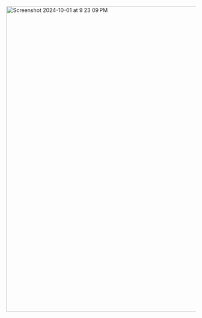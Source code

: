 <img width="812" alt="Screenshot 2024-10-01 at 9 23 09 PM" src="https://github.com/user-attachments/assets/85d191e9-17e2-4233-8220-276b973c46b7">
